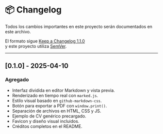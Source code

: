 # 📦 Changelog

Todos los cambios importantes en este proyecto serán documentados en este archivo.

El formato sigue [Keep a Changelog 1.1.0](https://keepachangelog.com/es-ES/1.1.0/)  
y este proyecto utiliza [SemVer](https://semver.org/lang/es/).

---

## [0.1.0] - 2025-04-10

### Agregado
- Interfaz dividida en editor Markdown y vista previa.
- Renderizado en tiempo real con `marked.js`.
- Estilo visual basado en `github-markdown-css`.
- Botón para exportar a PDF con `window.print()`.
- Separación de archivos en HTML, CSS y JS.
- Ejemplo de CV genérico precargado.
- Favicon y diseño visual incluidos.
- Créditos completos en el README.
